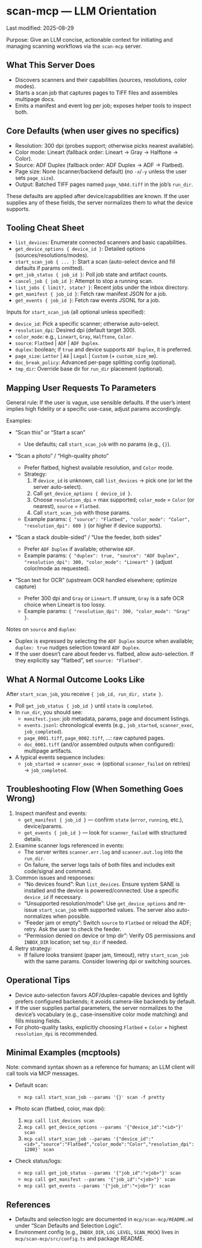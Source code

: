 # scan-mcp — LLM Orientation

Last modified: 2025-08-29

Purpose: Give an LLM concise, actionable context for initiating and managing scanning workflows via the `scan-mcp` server.

## What This Server Does
- Discovers scanners and their capabilities (sources, resolutions, color modes).
- Starts a scan job that captures pages to TIFF files and assembles multipage docs.
- Emits a manifest and event log per job; exposes helper tools to inspect both.

## Core Defaults (when user gives no specifics)
- Resolution: 300 dpi (probes support; otherwise picks nearest available).
- Color mode: Lineart (fallback order: Lineart → Gray → Halftone → Color).
- Source: ADF Duplex (fallback order: ADF Duplex → ADF → Flatbed).
- Page size: None (scanner/backend default) (no `-x`/`-y` unless the user sets `page_size`).
- Output: Batched TIFF pages named `page_%04d.tiff` in the job’s `run_dir`.

These defaults are applied after device/capabilities are known. If the user supplies any of these fields, the server normalizes them to what the device supports.

## Tooling Cheat Sheet
- `list_devices`: Enumerate connected scanners and basic capabilities.
- `get_device_options { device_id }`: Detailed options (sources/resolutions/modes).
- `start_scan_job { ... }`: Start a scan (auto-select device and fill defaults if params omitted).
- `get_job_status { job_id }`: Poll job state and artifact counts.
- `cancel_job { job_id }`: Attempt to stop a running scan.
- `list_jobs { limit?, state? }`: Recent jobs under the inbox directory.
- `get_manifest { job_id }`: Fetch raw manifest JSON for a job.
- `get_events { job_id }`: Fetch raw events JSONL for a job.

Inputs for `start_scan_job` (all optional unless specified):
- `device_id`: Pick a specific scanner; otherwise auto-select.
- `resolution_dpi`: Desired dpi (default target 300).
- `color_mode`: e.g., `Lineart`, `Gray`, `Halftone`, `Color`.
- `source`: `Flatbed` | `ADF` | `ADF Duplex`.
- `duplex`: boolean; if `true` and device supports `ADF Duplex`, it is preferred.
- `page_size`: `Letter` | `A4` | `Legal` | `Custom` (+ `custom_size_mm`).
- `doc_break_policy`: Advanced per-page splitting config (optional).
- `tmp_dir`: Override base dir for `run_dir` placement (optional).

## Mapping User Requests To Parameters

General rule: If the user is vague, use sensible defaults. If the user’s intent implies high fidelity or a specific use-case, adjust params accordingly.

Examples:
- “Scan this” or “Start a scan”
  - Use defaults; call `start_scan_job` with no params (e.g., `{}`).

- “Scan a photo” / “High-quality photo”
  - Prefer flatbed, highest available resolution, and `Color` mode.
  - Strategy:
    1) If `device_id` is unknown, call `list_devices` → pick one (or let the server auto-select).
    2) Call `get_device_options { device_id }`.
    3) Choose `resolution_dpi` = max supported; `color_mode` = `Color` (or nearest), `source` = `Flatbed`.
    4) Call `start_scan_job` with those params.
  - Example params: `{ "source": "Flatbed", "color_mode": "Color", "resolution_dpi": 600 }` (or higher if device supports).

- “Scan a stack double-sided” / “Use the feeder, both sides”
  - Prefer `ADF Duplex` if available; otherwise `ADF`.
  - Example params: `{ "duplex": true, "source": "ADF Duplex", "resolution_dpi": 300, "color_mode": "Lineart" }` (adjust color/mode as requested).

- “Scan text for OCR” (upstream OCR handled elsewhere; optimize capture)
  - Prefer 300 dpi and `Gray` or `Lineart`. If unsure, `Gray` is a safe OCR choice when Lineart is too lossy.
  - Example params: `{ "resolution_dpi": 300, "color_mode": "Gray" }`.

Notes on `source` and `duplex`:
- Duplex is expressed by selecting the `ADF Duplex` source when available; `duplex: true` nudges selection toward `ADF Duplex`.
- If the user doesn’t care about feeder vs. flatbed, allow auto-selection. If they explicitly say “flatbed”, set `source: "Flatbed"`.

## What A Normal Outcome Looks Like
After `start_scan_job`, you receive `{ job_id, run_dir, state }`.
- Poll `get_job_status { job_id }` until `state` is `completed`.
- In `run_dir`, you should see:
  - `manifest.json`: job metadata, params, page and document listings.
  - `events.jsonl`: chronological events (e.g., `job_started`, `scanner_exec`, `job_completed`).
  - `page_0001.tiff`, `page_0002.tiff`, …: raw captured pages.
  - `doc_0001.tiff` (and/or assembled outputs when configured): multipage artifacts.
- A typical events sequence includes:
  - `job_started` → `scanner_exec` → (optional `scanner_failed` on retries) → `job_completed`.

## Troubleshooting Flow (When Something Goes Wrong)
1) Inspect manifest and events:
   - `get_manifest { job_id }` — confirm `state` (`error`, `running`, etc.), device/params.
   - `get_events { job_id }` — look for `scanner_failed` with structured details.
2) Examine scanner logs referenced in events:
   - The server writes `scanner.err.log` and `scanner.out.log` into the `run_dir`.
   - On failure, the server logs tails of both files and includes exit code/signal and command.
3) Common issues and responses:
   - “No devices found”: Run `list_devices`. Ensure system SANE is installed and the device is powered/connected. Use a specific `device_id` if necessary.
   - “Unsupported resolution/mode”: Use `get_device_options` and re-issue `start_scan_job` with supported values. The server also auto-normalizes when possible.
   - “Feeder jam or empty”: Switch `source` to `Flatbed` or reload the ADF; retry. Ask the user to check the feeder.
   - “Permission denied on device or tmp dir”: Verify OS permissions and `INBOX_DIR` location; set `tmp_dir` if needed.
4) Retry strategy:
   - If failure looks transient (paper jam, timeout), retry `start_scan_job` with the same params. Consider lowering dpi or switching sources.

## Operational Tips
- Device auto-selection favors ADF/duplex-capable devices and lightly prefers configured backends; it avoids camera-like backends by default.
- If the user supplies partial parameters, the server normalizes to the device’s vocabulary (e.g., case-insensitive color mode matching) and fills missing fields.
- For photo-quality tasks, explicitly choosing `Flatbed` + `Color` + highest `resolution_dpi` is recommended.

## Minimal Examples (mcptools)
Note: command syntax shown as a reference for humans; an LLM client will call tools via MCP messages.

- Default scan:
  - `mcp call start_scan_job --params '{}' scan -f pretty`

- Photo scan (flatbed, color, max dpi):
  1) `mcp call list_devices scan`
  2) `mcp call get_device_options --params '{"device_id":"<id>"}' scan`
  3) `mcp call start_scan_job --params '{"device_id":"<id>","source":"Flatbed","color_mode":"Color","resolution_dpi":1200}' scan`

- Check status/logs:
  - `mcp call get_job_status --params '{"job_id":"<job>"}' scan`
  - `mcp call get_manifest --params '{"job_id":"<job>"}' scan`
  - `mcp call get_events --params '{"job_id":"<job>"}' scan`

## References
- Defaults and selection logic are documented in `mcp/scan-mcp/README.md` under “Scan Defaults and Selection Logic”.
- Environment config (e.g., `INBOX_DIR`, `LOG_LEVEL`, `SCAN_MOCK`) lives in `mcp/scan-mcp/src/config.ts` and package README.

